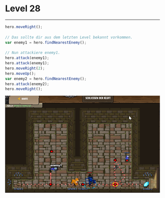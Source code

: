 # Level 28
___

```js
hero.moveRight();

// Das sollte dir aus dem letzten Level bekannt vorkommen.
var enemy1 = hero.findNearestEnemy();

// Nun attackiere enemy1.
hero.attack(enemy1);
hero.attack(enemy1);
hero.moveRight(2);
hero.moveUp();
var enemy2 = hero.findNearestEnemy();
hero.attack(enemy2);
hero.moveRight();
```

<img src="images/level28.png" width= 700>